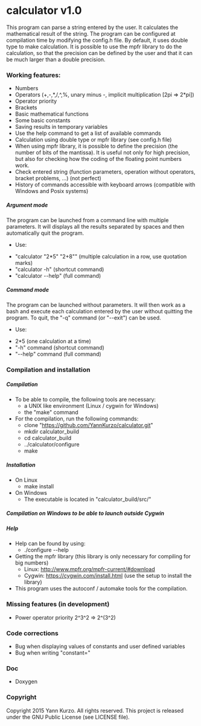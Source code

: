 
# calculator v1.0

This program can parse a string entered by the user. It calculates the mathematical result of the string. The program can be configured at compilation time by modifying the config.h file. By default, it uses double type to make calculation. It is possible to use the mpfr library to do the calculation, so that the precision can be defined by the user and that it can be much larger than a double precision.

### Working features:
- Numbers
- Operators (+,-,\*,/,^,%, unary minus -, implicit multiplication [2pi => 2\*pi])
- Operator priority
- Brackets
- Basic mathematical functions
- Some basic constants
- Saving results in temporary variables
- Use the help command to get a list of available commands
- Calculation using double type or mpfr library (see config.h file)
- When using mpfr library, it is possible to define the precision (the number of bits of the mantissa). It is useful not only for high precision, but also for checking how the coding of the floating point numbers work.
- Check entered string (function parameters, operation without operators, bracket problems, ...) (not perfect)
- History of commands accessible with keyboard arrows (compatible with Windows and Posix systems)

##### Argument mode
The program can be launched from a command line with multiple parameters. It will displays all the results separated by spaces and then automatically quit the program.
 - Use:
  * "calculator "2*5" "2+8"" (multiple calculation in a row, use quotation marks)
  * "calculator -h" (shortcut command)
  * "calculator --help" (full command)
 
##### Command mode
The program can be launched without parameters. It will then work as a bash and execute each calculation entered by the user without quitting the program. To quit, the "-q" command (or "--exit") can be used.
 - Use:
  * 2*5 (one calculation at a time)
  * "-h" command (shortcut command)
  * "--help" command (full command)

### Compilation and installation

##### Compilation
- To be able to compile, the following tools are necessary:
  * a UNIX like environment (Linux / cygwin for Windows)
  * the "make" command
- For the compilation, run the following commands:
  * clone "https://github.com/YannKurzo/calculator.git"
  * mkdir calculator_build
  * cd calculator_build
  * ../calculator/configure
  * make

##### Installation
- On Linux
  * make install
- On Windows
  * The executable is located in "calculator_build/src/"

##### Compilation on Windows to be able to launch outside Cygwin

##### Help
- Help can be found by using:
  * ./configure --help
- Getting the mpfr library (this library is only necessary for compiling for big numbers)
  * Linux: http://www.mpfr.org/mpfr-current/#download
  * Cygwin: https://cygwin.com/install.html (use the setup to install the library)
- This program uses the autoconf / automake tools for the compilation.

### Missing features (in development)
- Power operator priority 2^3^2 => 2^(3^2)

### Code corrections
- Bug when displaying values of constants and user defined variables
- Bug when writing "constant="

### Doc
- Doxygen

### Copyright
Copyright 2015 Yann Kurzo. All rights reserved.
This project is released under the GNU Public License (see LICENSE file).
